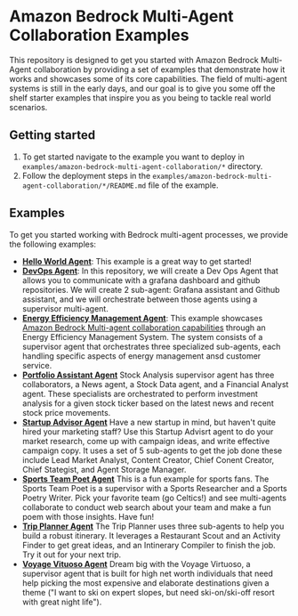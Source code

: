 # Amazon Bedrock Multi-Agent Collaboration Examples

This repository is designed to get you started with Amazon Bedrock Multi-Agent collaboration by providing a set of examples that demonstrate how it works and showcases some of its core capabilities. The field of multi-agent systems is still in the early days, and our goal is to give you some off the shelf starter examples that inspire you as you being to tackle real world scenarios.

## Getting started

1. To get started navigate to the example you want to deploy in `examples/amazon-bedrock-multi-agent-collaboration/*` directory.
2. Follow the deployment steps in the `examples/amazon-bedrock-multi-agent-collaboration/*/README.md` file of the example.

## Examples

To get you started working with Bedrock multi-agent processes, we provide the following examples:

- **[Hello World Agent](/examples/00_hello_world_agent/README.md)**: This example is a great way to get started! 
- **[DevOps Agent](/examples/devops_agent/README.md)**: In this repository, we will create a Dev Ops Agent that allows you to communicate with a grafana dashboard and github repositories. We will create 2 sub-agent: Grafana assistant and Github assistant, and we will orchestrate between those agents using a supervisor multi-agent.
- **[Energy Efficiency Management Agent](/examples/energy_efficiency_management_agent/README.md)**: This example showcases [Amazon Bedrock Multi-agent collaboration capabilities](https://docs.aws.amazon.com/bedrock/latest/userguide/agents-multi-agents-collaboration.html) through an Energy Efficiency Management System. The system consists of a supervisor agent that orchestrates three specialized sub-agents, each handling specific aspects of energy management ansd customer service.
- **[Portfolio Assistant Agent](/examples/portfolio_assistant_agent/README.md)** Stock Analysis supervisor agent has three collaborators, a News agent, a Stock Data agent, and a Financial Analyst agent. These specialists are orchestrated to perform investment analysis for a given stock ticker based on the latest news and recent stock price movements.
- **[Startup Advisor Agent](/examples/startup_advisor_agent/README.md)** Have a new startup in mind, but haven't quite hired your marketing staff? Use this Startup Advisrt agent to do your market research, come up with campaign ideas, and write effective campaign copy. It uses a set of 5 sub-agents to get the job done these include Lead Market Analyst, Content Creator, Chief Conent Creator, Chief Stategist, and Agent Storage Manager.
- **[Sports Team Poet Agent](/examples/team_poems_agent/README.md)** This is a fun example for sports fans. The Sports Team Poet is a supervisor with a Sports Researcher and a Sports Poetry Writer. Pick your favorite team (go Celtics!) and see multi-agents collaborate to conduct web search about your team and make a fun poem with those insights. Have fun!
- **[Trip Planner Agent](/examples/trip_planner_agent/README.md)** The Trip Planner uses three sub-agents to help you build a robust itinerary. It leverages a Restaurant Scout and an Activity Finder to get great ideas, and an Intinerary Compiler to finish the job. Try it out for your next trip.
- **[Voyage Vituoso Agent](/examples/voyage_virtuoso_agent/README.md)** Dream big with the Voyage Virtuoso, a supervisor agent that is built for high net worth individuals that need help picking the most expensive and elaborate destinations given a theme ("I want to ski on expert slopes, but need ski-on/ski-off resort with great night life").